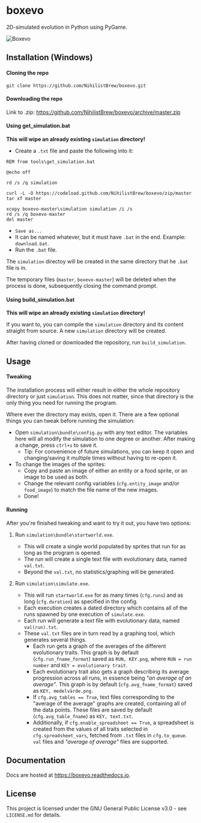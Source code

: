 boxevo
======

2D-simulated evolution in Python using PyGame.

![Boxevo](https://media.giphy.com/media/cjcK4Ux5AZkw11UTNR/giphy.gif)

Installation (Windows)
----------------------

#### Cloning the repo

``` {.bash}
git clone https://github.com/NihilistBrew/boxevo.git
```

#### Downloading the repo

Link to .zip: https://github.com/NihilistBrew/boxevo/archive/master.zip

#### Using get\_simulation.bat

**This will wipe an already existing `simulation` directory!**

-   Create a `.txt` file and paste the following into it:

``` {.bash}
REM from tools\get_simulation.bat

@echo off

rd /s /q simulation

curl -L -O https://codeload.github.com/NihilistBrew/boxevo/zip/master
tar xf master

xcopy boxevo-master\simulation simulation /i /s
rd /s /q boxevo-master
del master
```

-   `Save as...`
-   It can be named whatever, but it must have `.bat` in the end.
    Example: `download.bat`.
-   Run the `.bat` file.

The `simulation` directoy will be created in the same directory that he
`.bat` file is in.

The temporary files (`master`, `boxevo-master`) will be deleted when the
process is done, subsequently closing the command prompt.

#### Using build\_simulation.bat

**This will wipe an already existing `simulation` directory!**

If you want to, you can compile the `simulation` directory and its
content straight from source. A new `simulation` directory will be
created.

After having cloned or downloaded the repository, run
`build_simulation`.

Usage
-----

#### Tweaking

The installation process will either result in either the whole
repository directory or just `simulation`. This does not matter, since
that directory is the only thing you need for running the program.

Where ever the directory may exists, open it. There are a few optional
things you can tweak before running the simulation:

-   Open `simulation\bundle\config.py` with any text editor. The
    variables here will all modify the simulation to one degree or
    another. After making a change, press `ctrl+s` to save it.
    -   Tip: For convenience of future simulations, you can keep it open
        and changing/saving it multiple times without having to re-open
        it.
-   To change the images of the sprites:
    -   Copy and paste an image of either an entity or a food sprite, or
        an image to be used as both.
    -   Change the relevant config variables (`cfg.entity_image` and/or
        `food_image`) to match the file name of the new images.
    -   Done!

#### Running

After you're finished tweaking and want to try it out, you have two
options:

1.  Run `simulation\bundle\startworld.exe`.

    -   This will create a single world populated by sprites that run
        for as long as the program is opened.
    -   The run will create a single text file with evolutionary data,
        named `val.txt`.
    -   Beyond the `val.txt`, no statistics/graphing will be generated.

2.  Run `simulation\simulate.exe`.

    -   This will run `startworld.exe` for as many times (`cfg.runs`)
        and as long (`cfg.duration`) as specified in the config.
    -   Each execution creates a dated directory which contains all of
        the runs spawned by one execution of `simulate.exe`.
    -   Each run will generate a text file with evolutionary data, named
        `val(run).txt`.
    -   These `val.txt` files are in turn read by a graphing tool, which
        generates several things.
        -   Each run gets a graph of the averages of the different
            evolutionary traits. This graph is by default
            (`cfg.run_fname_format`) saved as `RUN, KEY.png`, where
            `RUN = run number` and `KEY = evolutionary trait`.
        -   Each evolutionary trait also gets a graph describing its
            average progression across all runs, in essence being *"an
            average of an average"*. This graph is by default
            (`cfg.avg_fname_format`) saved as `KEY, medelvärde.png`.
        -   If `cfg.avg_tables == True`, text files corresponding to the
            "average of the average" graphs are created, containing all
            of the data points. These files are saved by default
            (`cfg.avg_table_fname`) as `KEY, text.txt`.
        -   Additionally, if `cfg.enable_spreadsheet == True`, a
            spreadsheet is created from the values of all traits
            selected in `cfg.spreadsheet_vars`, fetched from `.txt`
            files in `cfg.to_queue`. `val` files and *"average of
            average"* files are supported.

Documentation
-------------

Docs are hosted at https://boxevo.readthedocs.io.

License
-------

This project is licensed under the GNU General Public License v3.0 - see
`LICENSE.md` for details. 